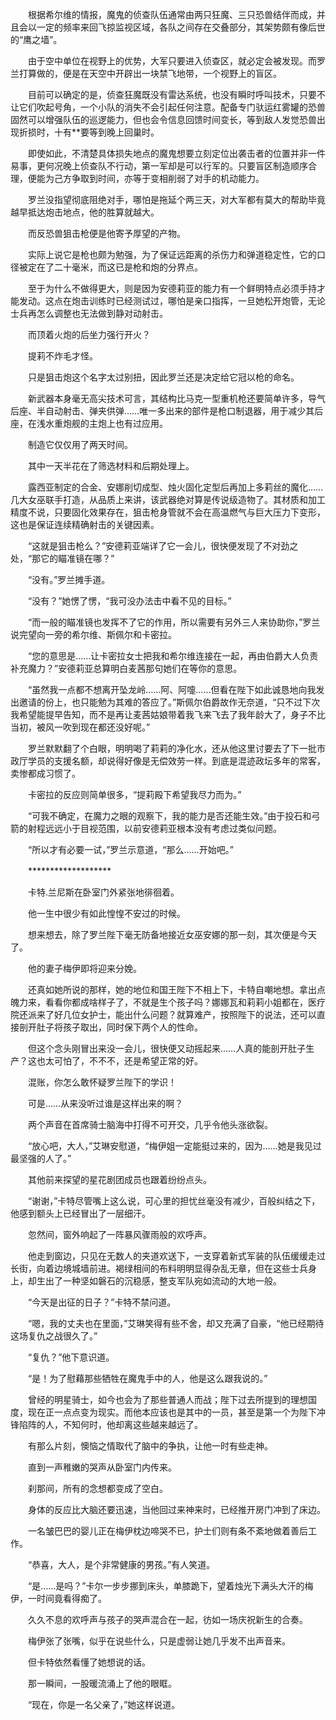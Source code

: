 　　根据希尔维的情报，魔鬼的侦查队伍通常由两只狂魔、三只恐兽结伴而成，并且会以一定的频率来回飞掠监视区域，各队之间存在交叠部分，其架势颇有像后世的“鹰之墙”。

　　由于空中单位在视野上的优势，大军只要进入侦查区，就必定会被发现。而罗兰打算做的，便是在天空中开辟出一块禁飞地带，一个视野上的盲区。

　　目前可以确定的是，侦查狂魔既没有雷达系统，也没有瞬时呼叫技术，只要不让它们吹起号角，一个小队的消失不会引起任何注意。配备专门驮运红雾罐的恐兽固然可以增强队伍的巡逻能力，但也会令信息回馈时间变长，等到敌人发觉恐兽出现折损时，十有**要等到晚上回巢时。

　　即使如此，不清楚具体损失地点的魔鬼想要立刻定位出袭击者的位置并非一件易事，更何况晚上侦查队不行动，第一军却是可以行军的。只要盲区制造顺序合理，便能为己方争取到时间，亦等于变相削弱了对手的机动能力。

　　罗兰没指望彻底阻绝对手，哪怕是拖延个两三天，对大军都有莫大的帮助毕竟越早抵达炮击地点，他的胜算就越大。

　　而反恐兽狙击枪便是他寄予厚望的产物。

　　实际上说它是枪也颇为勉强，为了保证远距离的杀伤力和弹道稳定性，它的口径被定在了二十毫米，而这已是枪和炮的分界点。

　　至于为什么不做得更大，则是因为安德莉亚的能力有一个鲜明特点必须手持才能发动。这点在炮击训练时已经测试过，哪怕是亲口指挥，一旦她松开炮管，无论士兵再怎么调整也无法做到静对动射击。

　　而顶着火炮的后坐力强行开火？

　　提莉不炸毛才怪。

　　只是狙击炮这个名字太过别扭，因此罗兰还是决定给它冠以枪的命名。

　　新武器本身毫无高尖技术可言，其结构比马克一型重机枪还要简单许多，导气后座、半自动射击、弹夹供弹……唯一多出来的部件是枪口制退器，用于减少其后座，在浅水重炮舰的主炮上也有过应用。

　　制造它仅仅用了两天时间。

　　其中一天半花在了筛选材料和后期处理上。

　　露西亚制定的合金、安娜削切成型、烛火固化定型后再加上多莉丝的魔化……几大女巫联手打造，从品质上来讲，该武器绝对算是传说级造物了。其材质和加工精度不说，只要固化效果存在，狙击枪身管就不会在高温燃气与巨大压力下变形，这也是保证连续精确射击的关键因素。

　　“这就是狙击枪么？”安德莉亚端详了它一会儿，很快便发现了不对劲之处，“那它的瞄准镜在哪？”

　　“没有。”罗兰摊手道。

　　“没有？”她愣了愣，“我可没办法击中看不见的目标。”

　　“而一般的瞄准镜也发挥不了它的作用，所以需要有另外三人来协助你，”罗兰说完望向一旁的希尔维、斯佩尔和卡密拉。

　　“您的意思是……让卡密拉女士把我和希尔维连接在一起，再由伯爵大人负责补充魔力？”安德莉亚总算明白麦茜那句她们在等你的意思。

　　“虽然我一点都不想离开坠龙岭……阿、阿嚏……但看在陛下如此诚恳地向我发出邀请的份上，也只能勉为其难的答应了。”斯佩尔伯爵故作无奈道，“只不过下次我希望能提早告知，而不是再让麦茜姑娘带着我飞来飞去了我年龄大了，身子不比当初，被风一吹到现在都还没好呢。”

　　罗兰默默翻了个白眼，明明喝了莉莉的净化水，还从他这里讨要去了下一批市政厅学员的支援名额，却说得好像是无偿效劳一样。到底是混迹政坛多年的常客，卖惨都成习惯了。

　　卡密拉的反应则简单很多，“提莉殿下希望我尽力而为。”

　　“可我不确定，在魔力之眼的观察下，我的能力是否还能生效。”由于投石和弓箭的射程远远小于目视范围，以前安德莉亚根本没有考虑过类似问题。

　　“所以才有必要一试，”罗兰示意道，“那么……开始吧。”

　　*******************

　　卡特.兰尼斯在卧室门外紧张地徘徊着。

　　他一生中很少有如此惶惶不安过的时候。

　　想来想去，除了罗兰陛下毫无防备地接近女巫安娜的那一刻，其次便是今天了。

　　他的妻子梅伊即将迎来分娩。

　　还真如她所说的那样，她的地位和国王陛下不相上下，卡特自嘲地想。拿出点魄力来，看看你都成啥样子了，不就是生个孩子吗？娜娜瓦和莉莉小姐都在，医疗院还派来了好几位女护士，能出什么问题？就算难产，按照陛下的说法，还可以直接剖开肚子将孩子取出，同时保下两个人的性命。

　　但这个念头刚冒出来没一会儿，很快便又动摇起来……人真的能剖开肚子生产？这也太可怕了，不不不，还是希望正常的好。

　　混账，你怎么敢怀疑罗兰陛下的学识！

　　可是……从来没听过谁是这样出来的啊？

　　两个声音在首席骑士脑海中打得不可开交，几乎令他头涨欲裂。

　　“放心吧，大人，”艾琳安慰道，“梅伊姐一定能挺过来的，因为……她是我见过最坚强的人了。”

　　其他前来探望的星花剧团成员也跟着纷纷点头。

　　“谢谢，”卡特尽管嘴上这么说，可心里的担忧丝毫没有减少，百般纠结之下，他感到额头上已经冒出了一层细汗。

　　忽然间，窗外响起了一阵暴风骤雨般的欢呼声。

　　他走到窗边，只见在无数人的夹道欢送下，一支穿着新式军装的队伍缓缓走过长街，向着边境城墙前进。褐绿相间的布料明明显得杂乱无章，但在这些士兵身上，却生出了一种坚如磐石的沉稳感，整支军队宛如流动的大地一般。

　　“今天是出征的日子？”卡特不禁问道。

　　“嗯，我的丈夫也在里面，”艾琳笑得有些不舍，却又充满了自豪，“他已经期待这场复仇之战很久了。”

　　“复仇？”他下意识道。

　　“是！为了慰藉那些牺牲在魔鬼手中的人，他是这么跟我说的。”

　　曾经的明星骑士，如今也会为了那些普通人而战；陛下过去所提到的理想国度，现在正一点点变为现实。而他本应该也是其中的一员，甚至是第一个为陛下冲锋陷阵的人，不知何时，他却离这些越来越远了。

　　有那么片刻，懊恼之情取代了脑中的争执，让他一时有些走神。

　　直到一声稚嫩的哭声从卧室门内传来。

　　刹那间，所有的念想都变成了空白。

　　身体的反应比大脑还要迅速，当他回过来神来时，已经推开房门冲到了床边。

　　一名皱巴巴的婴儿正在梅伊枕边啼哭不已，护士们则有条不紊地做着善后工作。

　　“恭喜，大人，是个非常健康的男孩。”有人笑道。

　　“是……是吗？”卡尔一步步挪到床头，单膝跪下，望着烛光下满头大汗的梅伊，一时间竟看得痴了。

　　久久不息的欢呼声与孩子的哭声混合在一起，彷如一场庆祝新生的合奏。

　　梅伊张了张嘴，似乎在说些什么，只是虚弱让她几乎发不出声音来。

　　但卡特依然看懂了她想说的话。

　　那一瞬间，一股暖流涌上了他的眼眶。

　　“现在，你是一名父亲了，”她这样说道。
